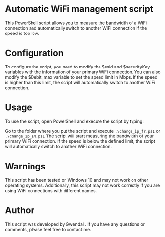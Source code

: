 # **Automatic WiFi management script**

This PowerShell script allows you to measure the bandwidth of a WiFi connection and automatically switch to another WiFi connection if the speed is too low.

# **Configuration**

To configure the script, you need to modify the $ssid and $securityKey variables with the information of your primary WiFi connection. You can also modify the $Debit_max variable to set the speed limit in Mbps. If the speed is higher than this limit, the script will automatically switch to another WiFi connection.

# **Usage**

To use the script, open PowerShell and execute the script by typing:

Go to the folder where you put the script and execute
``.\change_ip_fr.ps1``
or
``.\change_ip_EN.ps1``
The script will start measuring the bandwidth of your primary WiFi connection. If the speed is below the defined limit, the script will automatically switch to another WiFi connection.

# **Warnings**

This script has been tested on Windows 10 and may not work on other operating systems. Additionally, this script may not work correctly if you are using WiFi connections with different names.

# **Author**

This script was developed by Gwendal . If you have any questions or comments, please feel free to contact me.
